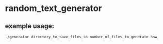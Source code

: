 # random_text_generator
## example usage:
```bash
./generator directory_to_save_files_to number_of_files_to_generate how_many_times_append_text
```
